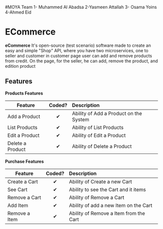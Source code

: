 #MOYA Team
1- Muhammed Al Abadsa
2-Yasmeen Attallah
3- Osama Yoins
4-Ahmed Eid

# ECommerce

**eCommerce** It's open-source (test scenario) software made to create an easy and simple "Shop" API, where you have two microservices, one to seller and customer in customer page user can add and remove products from credit.
On the page, for the seller, he can add, remove the product, and edition product

## Features

<b>Products Features</b>

| Feature          |  Coded?  | Description                            |
| ---------------- | :------: | :------------------------------------- |
| Add a Product    | &#10004; | Ability of Add a Product on the System |
| List Products    | &#10004; | Ability of List Products               |
| Edit a Product   | &#10004; | Ability of Edit a Product              |
| Delete a Product | &#10004; | Ability of Delete a Product            |

<b>Purchase Features</b>

| Feature       |  Coded?  | Description                            |
| ------------- | :------: | :------------------------------------- |
| Create a Cart | &#10004; | Ability of Create a new Cart           |
| See Cart      | &#10004; | Ability to see the Cart and it items   |
| Remove a Cart | &#10004; | Ability of Remove a Cart               |
| Add Item      | &#10004; | Ability of add a new Item on the Cart  |
| Remove a Item | &#10004; | Ability of Remove a Item from the Cart |
